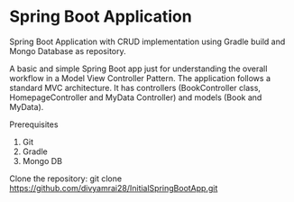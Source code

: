 # Spring Boot Application
Spring Boot Application with CRUD implementation using Gradle build and Mongo Database as repository.

A basic and simple Spring Boot app just for understanding the overall workflow in a Model View Controller Pattern. The application follows a standard MVC architecture. It has controllers (BookController class, HomepageController and MyData Controller) and models (Book and MyData).

Prerequisites
1) Git
2) Gradle
3) Mongo DB

Clone the repository:
git clone https://github.com/divyamrai28/InitialSpringBootApp.git
